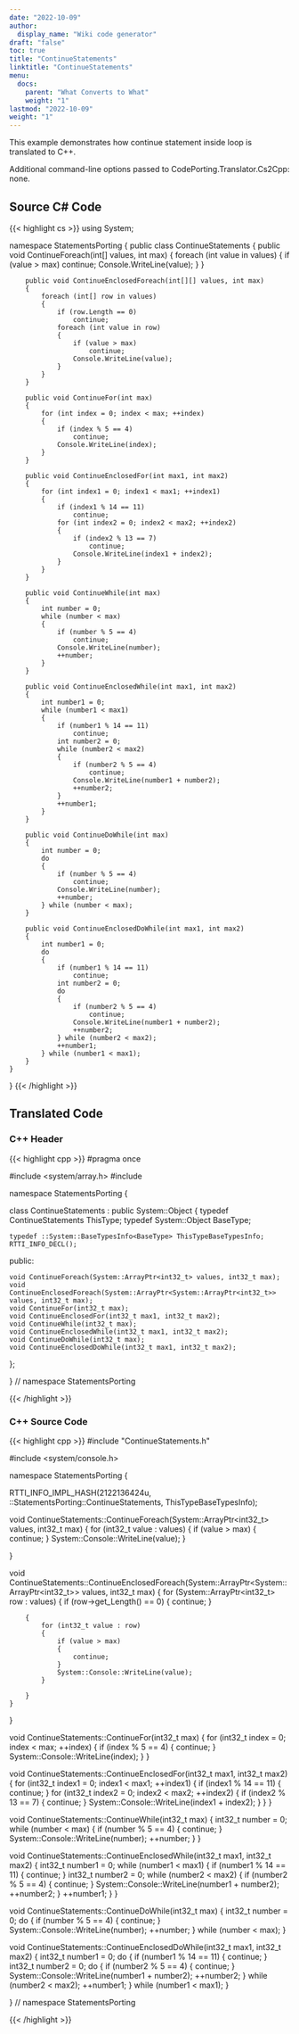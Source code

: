 ```yaml
---
date: "2022-10-09"
author:
  display_name: "Wiki code generator"
draft: "false"
toc: true
title: "ContinueStatements"
linktitle: "ContinueStatements"
menu:
  docs:
    parent: "What Converts to What"
    weight: "1"
lastmod: "2022-10-09"
weight: "1"
---
```


This example demonstrates how continue statement inside loop is translated to C++.

Additional command-line options passed to CodePorting.Translator.Cs2Cpp: none.

## Source C# Code ##

{{< highlight cs >}}
using System;

namespace StatementsPorting
{
    public class ContinueStatements
    {
        public void ContinueForeach(int[] values, int max)
        {
            foreach (int value in values)
            {
                if (value > max)
                    continue;
                Console.WriteLine(value);
            }
        }

        public void ContinueEnclosedForeach(int[][] values, int max)
        {
            foreach (int[] row in values)
            {
                if (row.Length == 0)
                    continue;
                foreach (int value in row)
                {
                    if (value > max)
                        continue;
                    Console.WriteLine(value);
                }
            }
        }

        public void ContinueFor(int max)
        {
            for (int index = 0; index < max; ++index)
            {
                if (index % 5 == 4)
                    continue;
                Console.WriteLine(index);
            }
        }

        public void ContinueEnclosedFor(int max1, int max2)
        {
            for (int index1 = 0; index1 < max1; ++index1)
            {
                if (index1 % 14 == 11)
                    continue;
                for (int index2 = 0; index2 < max2; ++index2)
                {
                    if (index2 % 13 == 7)
                        continue;
                    Console.WriteLine(index1 + index2);
                }
            }
        }

        public void ContinueWhile(int max)
        {
            int number = 0;
            while (number < max)
            {
                if (number % 5 == 4)
                    continue;
                Console.WriteLine(number);
                ++number;
            }
        }

        public void ContinueEnclosedWhile(int max1, int max2)
        {
            int number1 = 0;
            while (number1 < max1)
            {
                if (number1 % 14 == 11)
                    continue;
                int number2 = 0;
                while (number2 < max2)
                {
                    if (number2 % 5 == 4)
                        continue;
                    Console.WriteLine(number1 + number2);
                    ++number2;
                }
                ++number1;
            }
        }

        public void ContinueDoWhile(int max)
        {
            int number = 0;
            do
            {
                if (number % 5 == 4)
                    continue;
                Console.WriteLine(number);
                ++number;
            } while (number < max);
        }

        public void ContinueEnclosedDoWhile(int max1, int max2)
        {
            int number1 = 0;
            do
            {
                if (number1 % 14 == 11)
                    continue;
                int number2 = 0;
                do
                {
                    if (number2 % 5 == 4)
                        continue;
                    Console.WriteLine(number1 + number2);
                    ++number2;
                } while (number2 < max2);
                ++number1;
            } while (number1 < max1);
        }
    }
}
{{< /highlight >}}

## Translated Code ##

### C++ Header ###

{{< highlight cpp >}}
#pragma once

#include <system/array.h>
#include <cstdint>

namespace StatementsPorting {

class ContinueStatements : public System::Object
{
    typedef ContinueStatements ThisType;
    typedef System::Object BaseType;
    
    typedef ::System::BaseTypesInfo<BaseType> ThisTypeBaseTypesInfo;
    RTTI_INFO_DECL();
    
public:

    void ContinueForeach(System::ArrayPtr<int32_t> values, int32_t max);
    void ContinueEnclosedForeach(System::ArrayPtr<System::ArrayPtr<int32_t>> values, int32_t max);
    void ContinueFor(int32_t max);
    void ContinueEnclosedFor(int32_t max1, int32_t max2);
    void ContinueWhile(int32_t max);
    void ContinueEnclosedWhile(int32_t max1, int32_t max2);
    void ContinueDoWhile(int32_t max);
    void ContinueEnclosedDoWhile(int32_t max1, int32_t max2);
    
};

} // namespace StatementsPorting



{{< /highlight >}}

### C++ Source Code ###

{{< highlight cpp >}}
#include "ContinueStatements.h"

#include <system/console.h>

namespace StatementsPorting {

RTTI_INFO_IMPL_HASH(2122136424u, ::StatementsPorting::ContinueStatements, ThisTypeBaseTypesInfo);

void ContinueStatements::ContinueForeach(System::ArrayPtr<int32_t> values, int32_t max)
{
    for (int32_t value : values)
    {
        if (value > max)
        {
            continue;
        }
        System::Console::WriteLine(value);
    }
    
}

void ContinueStatements::ContinueEnclosedForeach(System::ArrayPtr<System::ArrayPtr<int32_t>> values, int32_t max)
{
    for (System::ArrayPtr<int32_t> row : values)
    {
        if (row->get_Length() == 0)
        {
            continue;
        }
        
        {
            for (int32_t value : row)
            {
                if (value > max)
                {
                    continue;
                }
                System::Console::WriteLine(value);
            }
            
        }
    }
    
}

void ContinueStatements::ContinueFor(int32_t max)
{
    for (int32_t index = 0; index < max; ++index)
    {
        if (index % 5 == 4)
        {
            continue;
        }
        System::Console::WriteLine(index);
    }
}

void ContinueStatements::ContinueEnclosedFor(int32_t max1, int32_t max2)
{
    for (int32_t index1 = 0; index1 < max1; ++index1)
    {
        if (index1 % 14 == 11)
        {
            continue;
        }
        for (int32_t index2 = 0; index2 < max2; ++index2)
        {
            if (index2 % 13 == 7)
            {
                continue;
            }
            System::Console::WriteLine(index1 + index2);
        }
    }
}

void ContinueStatements::ContinueWhile(int32_t max)
{
    int32_t number = 0;
    while (number < max)
    {
        if (number % 5 == 4)
        {
            continue;
        }
        System::Console::WriteLine(number);
        ++number;
    }
}

void ContinueStatements::ContinueEnclosedWhile(int32_t max1, int32_t max2)
{
    int32_t number1 = 0;
    while (number1 < max1)
    {
        if (number1 % 14 == 11)
        {
            continue;
        }
        int32_t number2 = 0;
        while (number2 < max2)
        {
            if (number2 % 5 == 4)
            {
                continue;
            }
            System::Console::WriteLine(number1 + number2);
            ++number2;
        }
        ++number1;
    }
}

void ContinueStatements::ContinueDoWhile(int32_t max)
{
    int32_t number = 0;
    do
    {
        if (number % 5 == 4)
        {
            continue;
        }
        System::Console::WriteLine(number);
        ++number;
    } while (number < max);
}

void ContinueStatements::ContinueEnclosedDoWhile(int32_t max1, int32_t max2)
{
    int32_t number1 = 0;
    do
    {
        if (number1 % 14 == 11)
        {
            continue;
        }
        int32_t number2 = 0;
        do
        {
            if (number2 % 5 == 4)
            {
                continue;
            }
            System::Console::WriteLine(number1 + number2);
            ++number2;
        } while (number2 < max2);
        ++number1;
    } while (number1 < max1);
}

} // namespace StatementsPorting

{{< /highlight >}}
